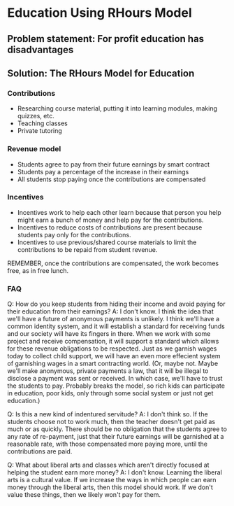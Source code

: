 # Education Using RHours Model

## Problem statement: For profit education has disadvantages

## Solution: The RHours Model for Education

### Contributions 
* Researching course material, putting it into learning modules, making quizzes, etc. 
* Teaching classes
* Private tutoring
		
### Revenue model
* Students agree to pay from their future earnings by smart contract
* Students pay a percentage of the increase in their earnings
* All students stop paying once the contributions are compensated
		
### Incentives
* Incentives work to help each other learn because that person you help might earn a bunch of money and help pay for the contributions.
* Incentives to reduce costs of contributions are present because students pay only for the contributions.
* Incentives to use previous/shared course materials to limit the contributions to be repaid from student revenue. 
			
REMEMBER, once the contributions are compensated, the work becomes free, as in free lunch.

### FAQ
Q: How do you keep students from hiding their income and avoid paying for their education from their earnings?
A: I don't know. I think the idea that we'll have a future of anonymous payments is unlikely. I think we'll have a common identity system, and it will establish a standard for receiving funds and our society will have its fingers in there. When we work with some project and receive compensation, it will support a standard which allows for these revenue obligations to be respected. Just as we garnish wages today to collect child support, we will have an even more effecient system of garnishing wages in a smart contracting world. (Or, maybe not. Maybe we'll make anonymous, private payments a law, that it will be illegal to disclose a payment was sent or received. In which case, we'll have to trust the students to pay. Probably breaks the model, so rich kids can participate in education, poor kids, only through some social system or just not get education.)

Q: Is this a new kind of indentured servitude?
A: I don't think so. If the students choose not to work much, then the teacher doesn't get paid as much or as quickly. There should be no obligation that the students agree to any rate of re-payment, just that their future earnings will be garnished at a reasonable rate, with those compensated more paying more, until the contributions are paid. 

Q: What about liberal arts and classes which aren't directly focused at helping the student earn more money?
A: I don't know. Learning the liberal arts is a cultural value. If we increase the ways in which people can earn money through the liberal arts, then this model should work. If we don't value these things, then we likely won't pay for them.
